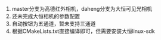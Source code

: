 1. master分支为高德红外相机，daheng分支为大恒可见光相机
2. 还未完成大恒相机的参数配置
3. 自动按钮为五通道，暂未支持三通道
4. 根据CMakeLists.txt直接编译即可，但需要安装大恒linux-sdk
